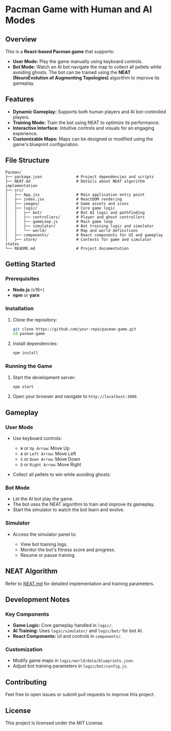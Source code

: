 # Pacman Game with Human and AI Modes

## Overview

This is a **React-based Pacman game** that supports:

* **User Mode:** Play the game manually using keyboard controls.
* **Bot Mode:** Watch an AI bot navigate the map to collect all pellets while avoiding ghosts. The bot can be trained using the **NEAT (NeuroEvolution of Augmenting Topologies)** algorithm to improve its gameplay.

## Features

* **Dynamic Gameplay:** Supports both human players and AI bot-controlled players.
* **Training Mode:** Train the bot using NEAT to optimize its performance.
* **Interactive Interface:** Intuitive controls and visuals for an engaging experience.
* **Customizable Maps:** Maps can be designed or modified using the game's blueprint configuration.

## File Structure

```
Pacman/
├── package.json               # Project dependencies and scripts
├── NEAT.md                    # Details about NEAT algorithm implementation
├── src/
│   ├── App.jsx                # Main application entry point
│   ├── index.jsx              # ReactDOM rendering
│   ├── images/                # Game assets and icons
│   ├── logic/                 # Core game logic
│   │   ├── bot/               # Bot AI logic and pathfinding
│   │   ├── controllers/       # Player and ghost controllers
│   │   ├── gameLoop.js        # Main game loop
│   │   ├── simulator/         # Bot training logic and simulator
│   │   └── world/             # Map and world definitions
│   ├── components/            # React components for UI and gameplay
│   ├── store/                 # Contexts for game and simulator states
└── README.md                  # Project documentation
```

## Getting Started

### Prerequisites

* **Node.js** (v16+)
* **npm** or **yarn**

### Installation

1. Clone the repository:

   ```bash
   git clone https://github.com/your-repo/pacman-game.git
   cd pacman-game
   ```
2. Install dependencies:

   ```bash
   npm install
   ```

### Running the Game

1. Start the development server:

   ```bash
   npm start
   ```
2. Open your browser and navigate to `http://localhost:3000`.

## Gameplay

### User Mode

* Use keyboard controls:

  * `W` or `Up Arrow`: Move Up
  * `A` or `Left Arrow`: Move Left
  * `S` or `Down Arrow`: Move Down
  * `D` or `Right Arrow`: Move Right
* Collect all pellets to win while avoiding ghosts.

### Bot Mode

* Let the AI bot play the game.
* The bot uses the NEAT algorithm to train and improve its gameplay.
* Start the simulator to watch the bot learn and evolve.

### Simulator

* Access the simulator panel to:

  * View bot training logs.
  * Monitor the bot's fitness score and progress.
  * Resume or pause training.

## NEAT Algorithm

Refer to [NEAT.md](./NEAT.md) for detailed implementation and training parameters.

## Development Notes

### Key Components

* **Game Logic:** Core gameplay handled in `logic/`.
* **AI Training:** Uses `logic/simulator/` and `logic/bot/` for bot AI.
* **React Components:** UI and controls in `components/`.

### Customization

* Modify game maps in `logic/world/data/blueprints.json`.
* Adjust bot training parameters in `logic/bot/config.js`.

## Contributing

Feel free to open issues or submit pull requests to improve this project.

## License

This project is licensed under the MIT License.
